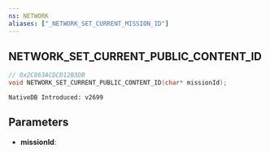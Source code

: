 ```yaml
---
ns: NETWORK 
aliases: ["_NETWORK_SET_CURRENT_MISSION_ID"] 
---
```


## NETWORK_SET_CURRENT_PUBLIC_CONTENT_ID

```c
// 0x2C863ACDCD12B3DB 
void NETWORK_SET_CURRENT_PUBLIC_CONTENT_ID(char* missionId);
```

```
NativeDB Introduced: v2699
```

## Parameters
* **missionId**:
